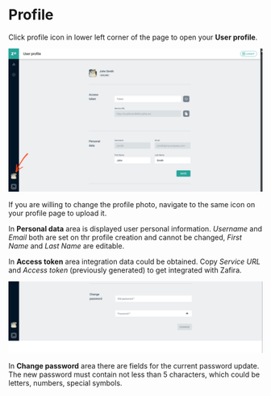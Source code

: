 # Profile

Click profile icon in lower left corner of the page to open your **User profile**.

<p align="center">
  <img src="img/my_profile_menu.png">
</p>

If you are willing to change the profile photo, navigate to the same icon on your profile page to upload it.

In **Personal data** area is displayed user personal information. *Username* and *Email* both are set on thr profile creation and cannot be changed, *First Name* and *Last Name* are editable.

In **Access token** area integration data could be obtained. Copy *Service URL* and *Access token* (previously generated) to get integrated with Zafira.

<p align="center">
  <img src="img/my_profile_change_password.png">
</p>

In **Change password** area there are fields for the current password update. The new password must contain not less than 5 characters, which could be letters, numbers, special symbols.
